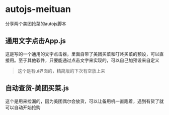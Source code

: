 # autojs-meituan
分享两个美团抢菜的autojs脚本

## 通用文字点击App.js  
这是写的一个通用的文字点击器，里面自带了美团买菜和叮咚买菜的预设，可以直接用。至于其他软件，只要能通过点击文字来实现的，可以自己加预设来自定义
> 这个是有ui界面的，精简版的下次有空放上来

## 自动查货-美团买菜.js  
这个是用来捡漏的，因为美团偶尔会放货，可以让备用机一直跑着，遇到有货了就可以自动开始抢购
